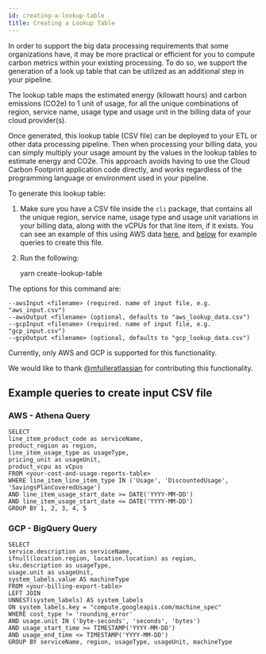```yaml
---
id: creating-a-lookup-table
title: Creating a Lookup Table
---
```


In order to support the big data processing requirements that some organizations have, it may be more practical or efficient for you to compute carbon metrics within your existing processing. To do so, we support the generation of a look up table that can be utilized as an additional step in your pipeline.

The lookup table maps the estimated energy (kilowatt hours) and carbon emissions (CO2e) to 1 unit of usage, for all the unique combinations of region, service name, usage type and usage unit in the billing data of your cloud provider(s).

Once generated, this lookup table (CSV file) can be deployed to your ETL or other data processing pipeline. Then when processing your billing data, you can simply multiply your usage amount by the values in the lookup tables to estimate energy and CO2e. This approach avoids having to use the Cloud Carbon Footprint application code directly, and works regardless of the programming language or environment used in your pipeline.

To generate this lookup table:

1. Make sure you have a CSV file inside the `cli` package, that contains all the unique region, service name, usage type and usage unit variations in your billing data, along with the vCPUs for that line item, if it exists. You can see an example of this using AWS data [here](https://github.com/cloud-carbon-footprint/cloud-carbon-footprint/blob/trunk/packages/cli/src/__tests__/CreateLookupTable/aws_input.test.csv), and [below](#example-queries-to-create-input-csv-file) for example queries to create this file.
1. Run the following:
   

    yarn create-lookup-table <options>

The options for this command are:

    --awsInput <filename> (required. name of input file, e.g. "aws_input.csv")
    --awsOutput <filename> (optional, defaults to "aws_lookup_data.csv")
    --gcpInput <filename> (required. name of input file, e.g. "gcp_input.csv")
    --gcpOutput <filename> (optional, defaults to "gcp_lookup_data.csv")

Currently, only AWS and GCP is supported for this functionality.

We would like to thank [@mfulleratlassian](https://github.com/mfulleratlassian) for contributing this functionality.

## Example queries to create input CSV file

### AWS - Athena Query

    SELECT 
    line_item_product_code as serviceName,
    product_region as region,
    line_item_usage_type as usageType,
    pricing_unit as usageUnit,
    product_vcpu as vCpus
    FROM <your-cost-and-usage-reports-table>
    WHERE line_item_line_item_type IN ('Usage', 'DiscountedUsage', 'SavingsPlanCoveredUsage')
    AND line_item_usage_start_date >= DATE('YYYY-MM-DD')
    AND line_item_usage_start_date <= DATE('YYYY-MM-DD')
    GROUP BY 1, 2, 3, 4, 5

### GCP - BigQuery Query

    SELECT
    service.description as serviceName,
    ifnull(location.region, location.location) as region,
    sku.description as usageType,
    usage.unit as usageUnit,
    system_labels.value AS machineType
    FROM <your-billing-export-table>
    LEFT JOIN
    UNNEST(system_labels) AS system_labels
    ON system_labels.key = "compute.googleapis.com/machine_spec"
    WHERE cost_type != 'rounding_error'
    AND usage.unit IN ('byte-seconds', 'seconds', 'bytes')
    AND usage_start_time >= TIMESTAMP('YYYY-MM-DD')
    AND usage_end_time <= TIMESTAMP('YYYY-MM-DD')
    GROUP BY serviceName, region, usageType, usageUnit, machineType
